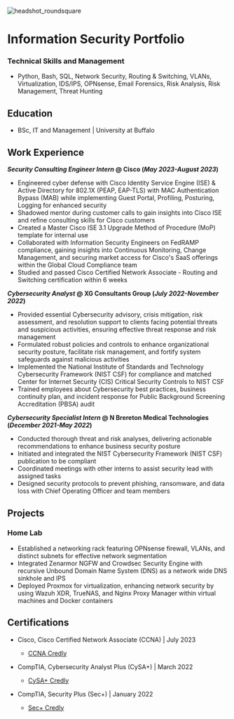 ![headshot_roundsquare](https://github.com/NokiGuard/NokiGuard.github.io/assets/149091263/3dade5cf-ebc9-4ab7-83c1-9a9db545faf2)

# Information Security Portfolio

### Technical Skills and Management
- Python, Bash, SQL, Network Security, Routing & Switching, VLANs, Virtualization, IDS/IPS, OPNsense, Email Forensics, Risk Analysis, Risk Management, Threat Hunting

## Education
- BSc, IT and Management | University at Buffalo							       		

## Work Experience
**_Security Consulting Engineer Intern_ @ Cisco (_May 2023-August 2023_)**
- Engineered cyber defense with Cisco Identity Service Engine (ISE) & Active Directory for 802.1X (PEAP, EAP-TLS) with MAC Authentication Bypass (MAB) while implementing Guest Portal, Profiling, Posturing, Logging for enhanced security
- Shadowed mentor during customer calls to gain insights into Cisco ISE and refine consulting skills for Cisco customers
- Created a Master Cisco ISE 3.1 Upgrade Method of Procedure (MoP) template for internal use
- Collaborated with Information Security Engineers on FedRAMP compliance, gaining insights into Continuous Monitoring, Change Management, and securing market access for Cisco's SaaS offerings within the Global Cloud Compliance team
- Studied and passed Cisco Certified Network Associate - Routing and Switching certification within 6 weeks

**_Cybersecurity Analyst_ @ XG Consultants Group (_July 2022-November 2022_)**
- Provided essential Cybersecurity advisory, crisis mitigation, risk assessment, and resolution support to clients facing potential threats and suspicious activities, ensuring effective threat response and risk management
- Formulated robust policies and controls to enhance organizational security posture, facilitate risk management, and fortify system safeguards against malicious activities
- Implemented the National Institute of Standards and Technology Cybersecurity Framework (NIST CSF) for compliance and matched Center for Internet Security (CIS) Critical Security Controls to NIST CSF
- Trained employees about Cybersecurity best practices, business continuity plan, and incident response for Public Background Screening Accreditation (PBSA) audit

**_Cybersecurity Specialist Intern_ @ N Brereton Medical Technologies (_December 2021-May 2022_)**
- Conducted thorough threat and risk analyses, delivering actionable recommendations to enhance business security posture
- Initiated and integrated the NIST Cybersecurity Framework (NIST CSF) publication to be compliant
- Coordinated meetings with other interns to assist security lead with assigned tasks
- Designed security protocols to prevent phishing, ransomware, and data loss with Chief Operating Officer and team members

## Projects
### Home Lab
- Established a networking rack featuring OPNsense firewall, VLANs, and distinct subnets for effective network segmentation
- Integrated Zenarmor NGFW and Crowdsec Security Engine with recursive Unbound Domain Name System (DNS) as a network wide DNS sinkhole and IPS
- Deployed Proxmox for virtualization, enhancing network security by using Wazuh XDR, TrueNAS, and Nginx Proxy Manager within virtual machines and Docker containers


## Certifications
- Cisco, Cisco Certified Network Associate (CCNA)  | July 2023
  - [CCNA Credly](https://www.credly.com/badges/2bd64447-680a-43f6-a6db-5db4a6b2bbd8/public_url)
  
- CompTIA, Cybersecurity Analyst Plus (CySA+)  | March 2022
  - [CySA+ Credly](https://www.credly.com/badges/d264da66-b303-4c67-bc12-b66797641b2c/public_url)

- CompTIA, Security Plus (Sec+)  | January 2022
  - [Sec+ Credly](https://www.credly.com/badges/0af8fcb4-6c2e-458d-8063-cd8d1d801209/public_url) 

